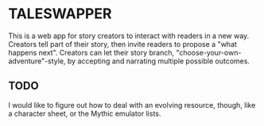 # TALESWAPPER

This is a web app for story creators to interact with readers in a new way. Creators tell part of their story, then invite readers to propose a "what happens next". Creators can let their story branch, "choose-your-own-adventure"-style, by accepting and narrating multiple possible outcomes.

## TODO

I would like to figure out how to deal with an evolving resource, though, like a character sheet, or the Mythic emulator lists.

